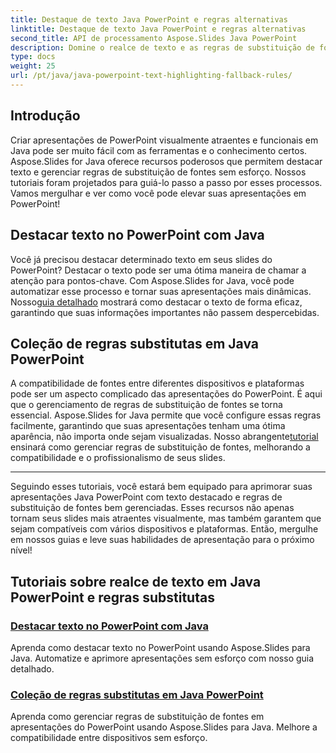 ```yaml
---
title: Destaque de texto Java PowerPoint e regras alternativas
linktitle: Destaque de texto Java PowerPoint e regras alternativas
second_title: API de processamento Aspose.Slides Java PowerPoint
description: Domine o realce de texto e as regras de substituição de fonte em Java PowerPoint com Aspose.Slides. Siga nossos tutoriais para aprimorar e automatizar suas apresentações perfeitamente.
type: docs
weight: 25
url: /pt/java/java-powerpoint-text-highlighting-fallback-rules/
---
```


## Introdução

Criar apresentações de PowerPoint visualmente atraentes e funcionais em Java pode ser muito fácil com as ferramentas e o conhecimento certos. Aspose.Slides for Java oferece recursos poderosos que permitem destacar texto e gerenciar regras de substituição de fontes sem esforço. Nossos tutoriais foram projetados para guiá-lo passo a passo por esses processos. Vamos mergulhar e ver como você pode elevar suas apresentações em PowerPoint!

## Destacar texto no PowerPoint com Java
Você já precisou destacar determinado texto em seus slides do PowerPoint? Destacar o texto pode ser uma ótima maneira de chamar a atenção para pontos-chave. Com Aspose.Slides for Java, você pode automatizar esse processo e tornar suas apresentações mais dinâmicas. Nosso[guia detalhado](./highlight-text-powerpoint-java/) mostrará como destacar o texto de forma eficaz, garantindo que suas informações importantes não passem despercebidas.

## Coleção de regras substitutas em Java PowerPoint
 A compatibilidade de fontes entre diferentes dispositivos e plataformas pode ser um aspecto complicado das apresentações do PowerPoint. É aqui que o gerenciamento de regras de substituição de fontes se torna essencial. Aspose.Slides for Java permite que você configure essas regras facilmente, garantindo que suas apresentações tenham uma ótima aparência, não importa onde sejam visualizadas. Nosso abrangente[tutorial](./fallback-rules-collection-java-powerpoint/) ensinará como gerenciar regras de substituição de fontes, melhorando a compatibilidade e o profissionalismo de seus slides.

---

Seguindo esses tutoriais, você estará bem equipado para aprimorar suas apresentações Java PowerPoint com texto destacado e regras de substituição de fontes bem gerenciadas. Esses recursos não apenas tornam seus slides mais atraentes visualmente, mas também garantem que sejam compatíveis com vários dispositivos e plataformas. Então, mergulhe em nossos guias e leve suas habilidades de apresentação para o próximo nível!
## Tutoriais sobre realce de texto em Java PowerPoint e regras substitutas
### [Destacar texto no PowerPoint com Java](./highlight-text-powerpoint-java/)
Aprenda como destacar texto no PowerPoint usando Aspose.Slides para Java. Automatize e aprimore apresentações sem esforço com nosso guia detalhado.
### [Coleção de regras substitutas em Java PowerPoint](./fallback-rules-collection-java-powerpoint/)
Aprenda como gerenciar regras de substituição de fontes em apresentações do PowerPoint usando Aspose.Slides para Java. Melhore a compatibilidade entre dispositivos sem esforço.